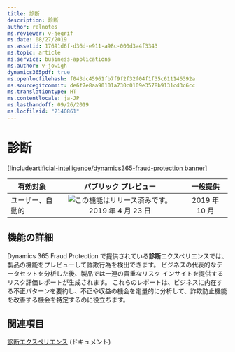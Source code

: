 ```yaml
---
title: 診断
description: 診断
author: relnotes
ms.reviewer: v-jegrif
ms.date: 08/27/2019
ms.assetid: 17691d6f-d36d-e911-a98c-000d3a4f3343
ms.topic: article
ms.service: business-applications
ms.author: v-jowigh
dynamics365pdf: true
ms.openlocfilehash: f043dc45961fb7f9f2f32f04f1f35c611146392a
ms.sourcegitcommit: de6f7e8aa90101a730c0109e3578b9131cd3c6cc
ms.translationtype: HT
ms.contentlocale: ja-JP
ms.lasthandoff: 09/26/2019
ms.locfileid: "2140861"
---
```

# <a name="diagnose"></a>診断
[!include[artificial-intelligence/dynamics365-fraud-protection banner](../includes/artificial-intelligence/dynamics365-fraud-protection.md)]

| 有効対象    |  パブリック プレビュー | 一般提供 | 
| ---------- | :----------: |:----------: |
|ユーザー、自動的|![この機能はリリース済みです。](/dynamics365-release-plan/media/green-checkmark.png "この機能はリリース済みです。") 2019 年 4 月 23 日| 2019 年 10 月|






## <a name="feature-details"></a>機能の詳細
<!--feature detail start -->
Dynamics 365 Fraud Protection で提供されている**診断**エクスペリエンスでは、製品の機能をプレビューして詐欺行為を検出できます。 ビジネスの代表的なデータセットを分析した後、製品では一連の貴重なリスク インサイトを提供するリスク評価レポートが生成されます。 これらのレポートは、ビジネスに内在する不正パターンを要約し、不正や収益の機会を定量的に分析して、詐欺防止機能を改善する機会を特定するのに役立ちます。
<!--feature detail end -->












## <a name="see-also"></a>関連項目

[診断エクスペリエンス](https://docs.microsoft.com/dynamics365/fraud-protection/diagnose-experience) (ドキュメント)
